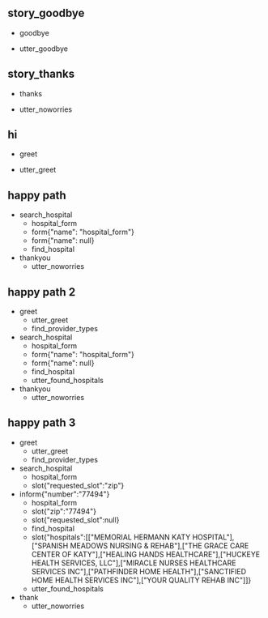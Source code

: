 ## story_goodbye
* goodbye
 - utter_goodbye

## story_thanks
* thanks
 - utter_noworries

## hi
* greet
 - utter_greet

## happy path
* search_hospital
    - hospital_form
    - form{"name": "hospital_form"}
    - form{"name": null}
    - find_hospital
* thankyou
    - utter_noworries

## happy path 2
* greet
    - utter_greet
    - find_provider_types
* search_hospital
    - hospital_form
    - form{"name": "hospital_form"}
    - form{"name": null}
    - find_hospital
    - utter_found_hospitals
* thankyou
    - utter_noworries
    
    
## happy path 3
* greet
    - utter_greet
    - find_provider_types
* search_hospital
    - hospital_form
    - slot{"requested_slot":"zip"}
* inform{"number":"77494"}
    - hospital_form
    - slot{"zip":"77494"}
    - slot{"requested_slot":null}
    - find_hospital
    - slot{"hospitals":[["MEMORIAL HERMANN KATY HOSPITAL"],["SPANISH MEADOWS NURSING & REHAB"],["THE GRACE CARE CENTER OF KATY"],["HEALING HANDS HEALTHCARE"],["HUCKEYE HEALTH SERVICES, LLC"],["MIRACLE NURSES HEALTHCARE SERVICES INC"],["PATHFINDER HOME HEALTH"],["SANCTIFIED HOME HEALTH SERVICES INC"],["YOUR QUALITY REHAB INC"]]}
    - utter_found_hospitals
* thank
    - utter_noworries

